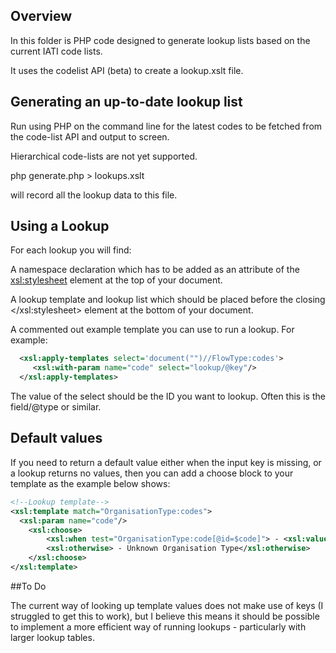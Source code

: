 ## Overview
In this folder is PHP code designed to generate lookup lists based on the current IATI code lists.

It uses the codelist API (beta) to create a lookup.xslt file.

## Generating an up-to-date lookup list

Run using PHP on the command line for the latest codes to be fetched from the code-list API and output to screen.

Hierarchical code-lists are not yet supported. 

  php generate.php > lookups.xslt 

will record all the lookup data to this file. 

## Using a Lookup
For each lookup you will find:

A namespace declaration which has to be added as an attribute of the <xsl:stylesheet> element at the top of your document. 

A lookup template and lookup list which should be placed before the closing </xsl:stylesheet> element at the bottom of your document.

A commented out example template you can use to run a lookup. For example:

```xml
  <xsl:apply-templates select='document("")//FlowType:codes'>
     <xsl:with-param name="code" select="lookup/@key"/>
  </xsl:apply-templates>
```

The value of the select should be the ID you want to lookup. Often this is the field/@type or similar.

## Default values
If you need to return a default value either when the input key is missing, or a lookup returns no values, then you can add a choose block to your template as the example below shows:

```xml
<!--Lookup template-->
<xsl:template match="OrganisationType:codes">
  <xsl:param name="code"/>
	<xsl:choose>
		<xsl:when test="OrganisationType:code[@id=$code]"> - <xsl:value-of select="OrganisationType:code[@id=$code]"/></xsl:when>
		<xsl:otherwise> - Unknown Organisation Type</xsl:otherwise>
	</xsl:choose>
</xsl:template>
```

##To Do 

The current way of looking up template values does not make use of keys (I struggled to get this to work), but I believe this means it should be possible to implement a more efficient way of running lookups - particularly with larger lookup tables.